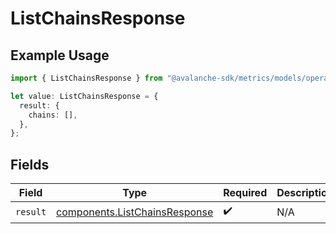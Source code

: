 # ListChainsResponse

## Example Usage

```typescript
import { ListChainsResponse } from "@avalanche-sdk/metrics/models/operations";

let value: ListChainsResponse = {
  result: {
    chains: [],
  },
};
```

## Fields

| Field                                                                          | Type                                                                           | Required                                                                       | Description                                                                    |
| ------------------------------------------------------------------------------ | ------------------------------------------------------------------------------ | ------------------------------------------------------------------------------ | ------------------------------------------------------------------------------ |
| `result`                                                                       | [components.ListChainsResponse](../../models/components/listchainsresponse.md) | :heavy_check_mark:                                                             | N/A                                                                            |